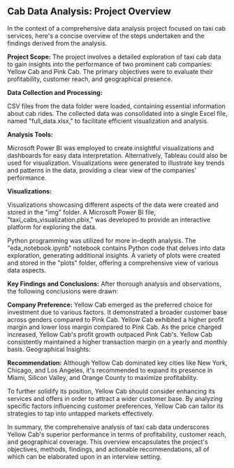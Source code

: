 ## Cab Data Analysis: Project Overview

In the context of a comprehensive data analysis project focused on taxi cab services, here's a concise overview of the steps undertaken and the findings derived from the analysis.

**Project Scope:**
The project involves a detailed exploration of taxi cab data to gain insights into the performance of two prominent cab companies: Yellow Cab and Pink Cab. The primary objectives were to evaluate their profitability, customer reach, and geographical presence.

**Data Collection and Processing:**

CSV files from the data folder were loaded, containing essential information about cab rides.
The collected data was consolidated into a single Excel file, named "full_data.xlsx," to facilitate efficient visualization and analysis.

**Analysis Tools:**

Microsoft Power BI was employed to create insightful visualizations and dashboards for easy data interpretation. Alternatively, Tableau could also be used for visualization.
Visualizations were generated to illustrate key trends and patterns in the data, providing a clear view of the companies' performance.

**Visualizations:**

Visualizations showcasing different aspects of the data were created and stored in the "img" folder.
A Microsoft Power BI file, "taxi_cabs_visualization.pbix," was developed to provide an interactive platform for exploring the data.

Python programming was utilized for more in-depth analysis.
The "eda_notebook.ipynb" notebook contains Python code that delves into data exploration, generating additional insights.
A variety of plots were created and stored in the "plots" folder, offering a comprehensive view of various data aspects.

**Key Findings and Conclusions:**
After thorough analysis and observations, the following conclusions were drawn:

**Company Preference:**
Yellow Cab emerged as the preferred choice for investment due to various factors.
It demonstrated a broader customer base across genders compared to Pink Cab.
Yellow Cab exhibited a higher profit margin and lower loss margin compared to Pink Cab.
As the price charged increased, Yellow Cab's profit growth outpaced Pink Cab's.
Yellow Cab consistently maintained a higher transaction margin on a yearly and monthly basis.
Geographical Insights:

**Recommendation:**
Although Yellow Cab dominated key cities like New York, Chicago, and Los Angeles, it's recommended to expand its presence in Miami, Silicon Valley, and Orange County to maximize profitability.

To further solidify its position, Yellow Cab should consider enhancing its services and offers in order to attract a wider customer base.
By analyzing specific factors influencing customer preferences, Yellow Cab can tailor its strategies to tap into untapped markets effectively.

In summary, the comprehensive analysis of taxi cab data underscores Yellow Cab's superior performance in terms of profitability, customer reach, and geographical coverage. This overview encapsulates the project's objectives, methods, findings, and actionable recommendations, all of which can be elaborated upon in an interview setting.

